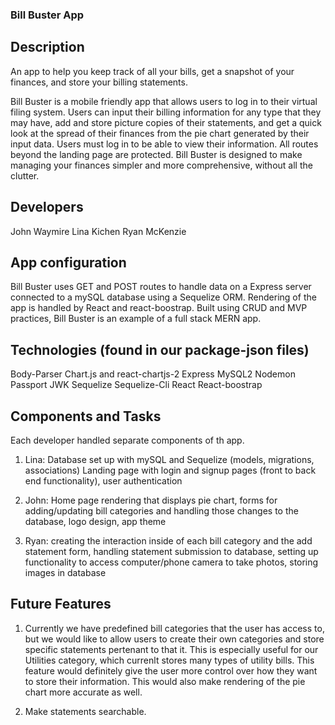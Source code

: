 ### Bill Buster App

## Description
An app to help you keep track of all your bills, get a snapshot of your finances, and store your billing statements. 

Bill Buster is a mobile friendly app that allows users to log in to their virtual filing system. Users can input their billing information for any type that they may have, add and store picture copies of their statements, and get a quick look at the spread of their finances from the pie chart generated by their input data. Users must log in to be able to view their information. All routes beyond the landing page are protected. Bill Buster is designed to make managing your finances simpler and more comprehensive, without all the clutter.

## Developers
John Waymire
Lina Kichen
Ryan McKenzie

## App configuration
Bill Buster uses GET and POST routes to handle data on a Express server connected to a mySQL database using a Sequelize ORM. Rendering of the app is handled by React and react-boostrap. Built using CRUD and MVP practices, Bill Buster is an example of a full stack MERN app.

## Technologies (found in our package-json files)
Body-Parser
Chart.js and react-chartjs-2 
Express
MySQL2
Nodemon
Passport
JWK
Sequelize
Sequelize-Cli
React
React-boostrap


## Components and Tasks
Each developer handled separate components of th app.

1. Lina: Database set up with mySQL and Sequelize (models, migrations, associations) Landing page with login and signup pages (front to back end functionality), user authentication

2. John:  Home page rendering that displays pie chart, forms for adding/updating bill categories and handling those changes to the database, logo design, app theme

3. Ryan: creating the interaction inside of each bill category and the add statement form, handling statement submission to database, setting up functionality to access computer/phone camera to take photos, storing images in database

## Future Features
1. Currently we have predefined bill categories that the user has access to, but we would like to allow users to create their own categories and store specific statements pertenant to that it. This is especially useful for our Utilities category, which currenlt stores many types of utility bills. This feature would definitely give the user more control over how they want to store their information. This would also make rendering of the pie chart more accurate as well.

2. Make statements searchable.
 

